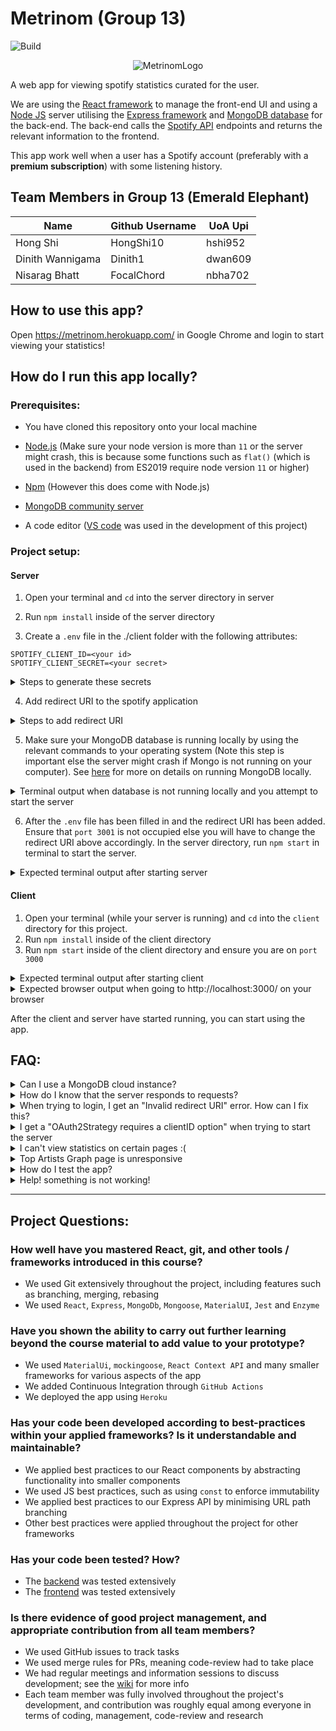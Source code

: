 # Metrinom (Group 13)

![Build](https://github.com/Dinith1/SOFTENG750-Project/workflows/Build/badge.svg?branch=master)

<p align="center">
  <img src="https://user-images.githubusercontent.com/34013038/82750926-df81b200-9e07-11ea-873e-412003591e0d.png" alt="MetrinomLogo"/>
</p>

A web app for viewing spotify statistics curated for the user.

We are using the [React framework](https://reactjs.org/) to manage the front-end UI and using a [Node JS](https://nodejs.org/en/) server utilising the [Express framework](https://expressjs.com/) and [MongoDB database](https://www.mongodb.com/what-is-mongodb) for the back-end. The back-end calls the [Spotify API](https://developer.spotify.com/documentation/web-api/) endpoints and returns the relevant information to the frontend.

This app work well when a user has a Spotify account (preferably with a **premium subscription**) with some listening history.

## Team Members in Group 13 (Emerald Elephant)

| Name             | Github Username | UoA Upi |
| ---------------- | --------------- | ------- |
| Hong Shi         | HongShi10       | hshi952 |
| Dinith Wannigama | Dinith1         | dwan609 |
| Nisarag Bhatt    | FocalChord      | nbha702 |

## How to use this app?

Open https://metrinom.herokuapp.com/ in Google Chrome and login to start viewing your statistics!

## How do I run this app locally?

### Prerequisites:

-   You have cloned this repository onto your local machine

-   [Node.js](https://nodejs.org/en/) (Make sure your node version is more than `11` or the server might crash, this is because some functions such as `flat()` (which is used in the backend) from ES2019 require node version `11` or higher)

-   [Npm](https://www.npmjs.com/get-npm) (However this does come with Node.js)

-   [MongoDB community server](https://www.mongodb.com/download-center/community)

-   A code editor ([VS code](https://code.visualstudio.com/) was used in the development of this project)

### Project setup:

#### Server

1. Open your terminal and `cd` into the server directory in server
2. Run `npm install` inside of the server directory

3. Create a `.env` file in the ./client folder with the following attributes:

```
SPOTIFY_CLIENT_ID=<your id>
SPOTIFY_CLIENT_SECRET=<your secret>
```

<details closed>
<summary> Steps to generate these secrets</summary>
<br>
<p>

Go to: https://developer.spotify.com/dashboard/applications and create a new application, after the application has been created you will see that a Client Id and a Client Secret has been generated. Paste these into the environment file above.

-   A sample file `.env` will look like this

```
SPOTIFY_CLIENT_ID=asf124asfasf112
SPOTIFY_CLIENT_SECRET=fasfj25j122
```

</p>
</details>

4. Add redirect URI to the spotify application

<details closed>
<summary> Steps to add redirect URI </summary>
<br>

To do this, go to your application the spotify dashboard; you will see this at the top of your page:

![Screen Shot 2020-05-24 at 5 22 47 PM](https://user-images.githubusercontent.com/31643423/82746387-31fca780-9de3-11ea-89a0-61ba31a649e3.png)

Click on Edit Settings and add http://localhost:3001/auth/spotify/callback as a redirect URI:

![Screen Shot 2020-05-24 at 5 40 06 PM](https://user-images.githubusercontent.com/31643423/82746587-9de00f80-9de5-11ea-9007-a1833e788ca4.png)

You will then see this when added:

![Screen Shot 2020-05-24 at 5 18 32 PM](https://user-images.githubusercontent.com/31643423/82746338-99febe00-9de2-11ea-98de-7099d9c8cbf5.png)

</details>

5. Make sure your MongoDB database is running locally by using the relevant commands to your operating system (Note this step is important else the server might crash if Mongo is not running on your computer). See [here](https://docs.mongodb.com/manual/administration/install-community/) for more on details on running MongoDB locally.

<details><summary> Terminal output when database is not running locally and you attempt to start the server    </summary>
<p>

![Screen Shot 2020-05-24 at 8 00 38 PM](https://user-images.githubusercontent.com/31643423/82748863-42b81800-9df9-11ea-9dd1-164fc84f5d61.png)

To fix this ensure MongoDB is running locally on your computer.

</p>
</details>

6. After the `.env` file has been filled in and the redirect URI has been added. Ensure that `port 3001` is not occupied else you will have to change the redirect URI above accordingly. In the server directory, run `npm start` in terminal to start the server.

<details closed>
<summary> Expected terminal output after starting server </summary>
<br>

![Screen Shot 2020-05-24 at 5 34 17 PM](https://user-images.githubusercontent.com/31643423/82746536-f2cf5600-9de4-11ea-8432-545e83d203e4.png)

</details>

#### Client

1. Open your terminal (while your server is running) and `cd` into the `client` directory for this project.
2. Run `npm install` inside of the client directory
3. Run `npm start` inside of the client directory and ensure you are on `port 3000`

<details closed>
<summary> Expected terminal output after starting client </summary>
<br>

![Screen Shot 2020-05-24 at 5 40 06 PM](https://user-images.githubusercontent.com/31643423/82746587-9de00f80-9de5-11ea-9007-a1833e788ca4.png)

</details>

<details closed>
<summary> Expected browser output when going to http://localhost:3000/ on your browser </summary>
<br>

![Screen Shot 2020-05-24 at 5 45 54 PM](https://user-images.githubusercontent.com/31643423/82746664-6de53c00-9de6-11ea-9004-0be95457fedf.png)

</details>

After the client and server have started running, you can start using the app.

## FAQ:

<details><summary> Can I use a MongoDB cloud instance? </summary>
<p>

Yes you can, in the server `.env` file, on a new line add `DEV_DB_CONN=<your-connection-string>`

</p>
</details>

<details><summary> How do I know that the server responds to requests? </summary>
<p>

While the server is running, open up your browser and go to `localhost:3001/heartbeat`

You should see a response as such:

![Screen Shot 2020-05-24 at 5 58 12 PM](https://user-images.githubusercontent.com/31643423/82746822-252e8280-9de8-11ea-8f81-99fcd61e54bc.png)

</p>
</details>

<details><summary> When trying to login, I get an "Invalid redirect URI" error. How can I fix this? </summary>
<p>

If you encounter this error:

![Screen Shot 2020-05-24 at 5 59 53 PM](https://user-images.githubusercontent.com/31643423/82746854-6161e300-9de8-11ea-90f0-fbf782288650.png)

Ensure that the spotify URI you have registered on your application matches line 9 inside of the `passport.js` file in the server directory. Ensure that the server is also running on that port you have mentioned (in our case `3001`)

For example the URI on my console:

![Screen Shot 2020-05-24 at 6 02 28 PM](https://user-images.githubusercontent.com/31643423/82746892-be5d9900-9de8-11ea-832c-e28bb0778f9d.png)

matches the URI on my `passport.js` file

![Screen Shot 2020-05-24 at 6 04 13 PM](https://user-images.githubusercontent.com/31643423/82746920-fc5abd00-9de8-11ea-9777-4e65d1103a2f.png)

</p>
</details>

<details><summary> I get a "OAuth2Strategy requires a clientID option" when trying to start the server   </summary>
<p>

If you encounter this error

![Screen Shot 2020-05-24 at 6 07 27 PM](https://user-images.githubusercontent.com/31643423/82747005-6ffcca00-9de9-11ea-83f9-1ddfefb44e9c.png)

Ensure that the the `SPOTIFY_CLIENT_ID` and `SPOTIFY_CLIENT_SECRET` is set in the .env for the client.

</p>
</details>

<details><summary> I can't view statistics on certain pages :(   </summary>
<p>

When you login and browse around the app and see empty screens (like the screenshots below), you probably do not have enough music history (i.e. you need to listen to more music!)

![Screen Shot 2020-05-24 at 6 12 31 PM](https://user-images.githubusercontent.com/31643423/82747095-252f8200-9dea-11ea-8231-cb5655b4e4dd.png)

![Screen Shot 2020-05-24 at 6 11 39 PM](https://user-images.githubusercontent.com/31643423/82747081-0630f000-9dea-11ea-94e3-4a6d1435fda3.png)

</p>
</details>

<details><summary> Top Artists Graph page is unresponsive   </summary>
<p>

When the top artists graph load it should look like this and be responsive:

![Screen Shot 2020-05-24 at 6 21 35 PM](https://user-images.githubusercontent.com/31643423/82747272-696f5200-9deb-11ea-8bea-d85f60b32653.png)

However when you zoom in and out on your browser page then it _could_ look like this

![Screen Shot 2020-05-24 at 6 23 57 PM](https://user-images.githubusercontent.com/31643423/82747309-bce1a000-9deb-11ea-99da-18550b2f297d.png)

If this does happen, then refresh the page and it should be fine :)

</p>
</details>

<details><summary> How do I test the app?   </summary>
<p>

#### Client

-   `> cd client`
-   `> npm test`

#### Server

-   `> cd server`
-   `> npm test`

</p>
</details>

<details><summary> Help! something is not working!  </summary>
<p>

Feel free to contact Nisarag on his university email address (UPI) can be found above.

</p>
</details>

---

## Project Questions:

### How well have you mastered React, git, and other tools / frameworks introduced in this course?

-   We used Git extensively throughout the project, including features such as branching, merging, rebasing
-   We used `React`, `Express`, `MongoDb`, `Mongoose`, `MaterialUI`, `Jest` and `Enzyme`

### Have you shown the ability to carry out further learning beyond the course material to add value to your prototype?

-   We used `MaterialUi`, `mockingoose`, `React Context API` and many smaller frameworks for various aspects of the app
-   We added Continuous Integration through `GitHub Actions`
-   We deployed the app using `Heroku`

### Has your code been developed according to best-practices within your applied frameworks? Is it understandable and maintainable?

-   We applied best practices to our React components by abstracting functionality into smaller components
-   We used JS best practices, such as using `const` to enforce immutability
-   We applied best practices to our Express API by minimising URL path branching
-   Other best practices were applied throughout the project for other frameworks

### Has your code been tested? How?

-   The [backend](https://github.com/Dinith1/SOFTENG750-Project/wiki/Backend-Tests) was tested extensively
-   The [frontend](https://github.com/Dinith1/SOFTENG750-Project/wiki/Frontend-Tests) was tested extensively

### Is there evidence of good project management, and appropriate contribution from all team members?

-   We used GitHub issues to track tasks
-   We used merge rules for PRs, meaning code-review had to take place
-   We had regular meetings and information sessions to discuss development; see the [wiki](https://github.com/Dinith1/SOFTENG750-Project/wiki/Meetings) for more info
-   Each team member was fully involved throughout the project's development, and contribution was roughly equal among everyone in terms of coding, management, code-review and research

